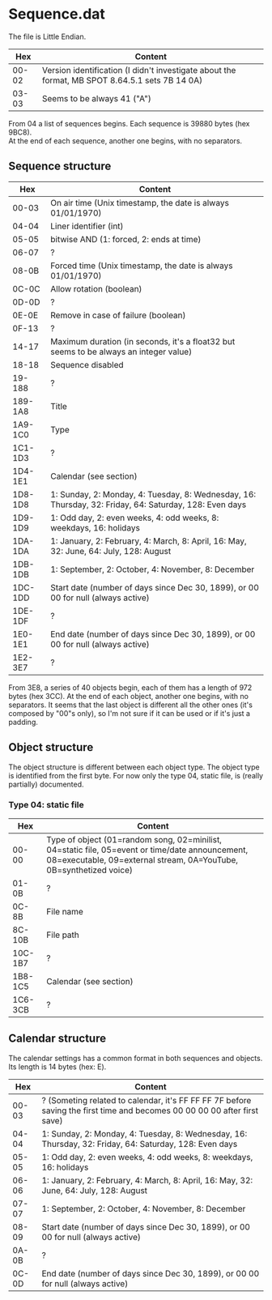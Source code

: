 # Sequence.dat

The file is Little Endian.

| Hex   | Content                                                                                        |
| ----- | ---------------------------------------------------------------------------------------------- |
| 00-02 | Version identification (I didn't investigate about the format, MB SPOT 8.64.5.1 sets 7B 14 0A) |
| 03-03 | Seems to be always 41 ("A")                                                                    |

From 04 a list of sequences begins.
Each sequence is 39880 bytes (hex 9BC8).  
At the end of each sequence, another one begins, with no separators.

## Sequence structure

| Hex     | Content                                                                                                |
| ------- | ------------------------------------------------------------------------------------------------------ |
| 00-03   | On air time (Unix timestamp, the date is always 01/01/1970)                                            |
| 04-04   | Liner identifier (int)                                                                                 |
| 05-05   | bitwise AND (1: forced, 2: ends at time)                                                               |
| 06-07   | ?                                                                                                      |
| 08-0B   | Forced time (Unix timestamp, the date is always 01/01/1970)                                            |
| 0C-0C   | Allow rotation (boolean)                                                                               |
| 0D-0D   | ?                                                                                                      |
| 0E-0E   | Remove in case of failure (boolean)                                                                    |
| 0F-13   | ?                                                                                                      |
| 14-17   | Maximum duration (in seconds, it's a float32 but seems to be always an integer value)                  |
| 18-18   | Sequence disabled                                                                                      |
| 19-188  | ?                                                                                                      |
| 189-1A8 | Title                                                                                                  |
| 1A9-1C0 | Type                                                                                                   |
| 1C1-1D3 | ?                                                                                                      |
| 1D4-1E1 | Calendar (see section)                                                                                 |
| 1D8-1D8 | 1: Sunday, 2: Monday, 4: Tuesday, 8: Wednesday, 16: Thursday, 32: Friday, 64: Saturday, 128: Even days |
| 1D9-1D9 | 1: Odd day, 2: even weeks, 4: odd weeks, 8: weekdays, 16: holidays                                     |
| 1DA-1DA | 1: January, 2: February, 4: March, 8: April, 16: May, 32: June, 64: July, 128: August                  |
| 1DB-1DB | 1: September, 2: October, 4: November, 8: December                                                     |
| 1DC-1DD | Start date (number of days since Dec 30, 1899), or 00 00 for null (always active)                      |
| 1DE-1DF | ?                                                                                                      |
| 1E0-1E1 | End date (number of days since Dec 30, 1899), or 00 00 for null (always active)                        |
| 1E2-3E7 | ?                                                                                                      |

From 3E8, a series of 40 objects begin, each of them has a length of 972 bytes (hex 3CC). At the end of each object, another one begins, with no separators.
It seems that the last object is different all the other ones (it's composed by "00"s only), so I'm not sure if it can be used or if it's just a padding.

## Object structure

The object structure is different between each object type. The object type is identified from the first byte.
For now only the type 04, static file, is (really partially) documented.

### Type 04: static file

| Hex     | Content                                                                                                                                                               |
| ------- | --------------------------------------------------------------------------------------------------------------------------------------------------------------------- |
| 00-00   | Type of object (01=random song, 02=minilist, 04=static file, 05=event or time/date announcement, 08=executable, 09=external stream, 0A=YouTube, 0B=synthetized voice) |
| 01-0B   | ?                                                                                                                                                                     |
| 0C-8B   | File name                                                                                                                                                             |
| 8C-10B  | File path                                                                                                                                                             |
| 10C-1B7 | ?                                                                                                                                                                     |
| 1B8-1C5 | Calendar (see section)                                                                                                                                                |
| 1C6-3CB | ?                                                                                                                                                                     |

## Calendar structure

The calendar settings has a common format in both sequences and objects. Its length is 14 bytes (hex: E).

| Hex   | Content                                                                                                                  |
| ----- | ------------------------------------------------------------------------------------------------------------------------ |
| 00-03 | ? (Someting related to calendar, it's FF FF FF 7F before saving the first time and becomes 00 00 00 00 after first save) |
| 04-04 | 1: Sunday, 2: Monday, 4: Tuesday, 8: Wednesday, 16: Thursday, 32: Friday, 64: Saturday, 128: Even days                   |
| 05-05 | 1: Odd day, 2: even weeks, 4: odd weeks, 8: weekdays, 16: holidays                                                       |
| 06-06 | 1: January, 2: February, 4: March, 8: April, 16: May, 32: June, 64: July, 128: August                                    |
| 07-07 | 1: September, 2: October, 4: November, 8: December                                                                       |
| 08-09 | Start date (number of days since Dec 30, 1899), or 00 00 for null (always active)                                        |
| 0A-0B | ?                                                                                                                        |
| 0C-0D | End date (number of days since Dec 30, 1899), or 00 00 for null (always active)                                          |
